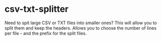 # csv-txt-splitter
Need to spit large CSV or TXT files into smaller ones? This will allow you to split them and keep the headers. Allows you to choose the number of lines per file - and the prefix for the split files. 
